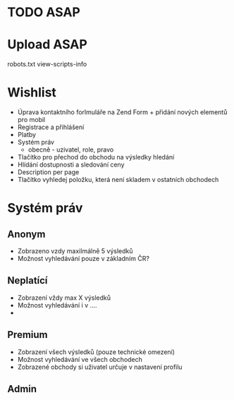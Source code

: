 # TODO ASAP

# Upload ASAP
robots.txt
view-scripts-info

# Wishlist
* Úprava kontaktního forlmuláře na Zend Form + přidání nových elementů pro mobil
* Registrace a přihlášení
* Platby
* Systém práv
  * obecně - uzivatel, role, pravo
* Tlačítko pro přechod do obchodu na výsledky hledání
* Hlídání dostupnosti a sledování ceny
* Description per page
* Tlačítko vyhledej položku, která není skladem v ostatních obchodech

# Systém práv
## Anonym
* Zobrazeno vzdy maxilmálně 5 výsledků
* Možnost vyhledávání pouze v základním ČR?

## Neplatící
* Zobrazení vždy max X výsledků
* Možnost vyhledávání i v ....
*

## Premium
* Zobrazení všech výsledků (pouze technické omezení)
* Možnost vyhledávání ve všech obchodech
* Zobrazené obchody si uživatel určuje v nastavení profilu

## Admin